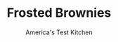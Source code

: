 ---
layout: ../../layouts/MarkdownPostLayout.astro
title: Frosted Brownies
author: America's Test Kitchen
pubDate: 2023-03-15
description: "As good as plain chocolate brownies are, we wanted brownies sturdy enough to be topped and flavored with a variety of options."
image_url: https://res.cloudinary.com/hksqkdlah/image/upload/ar_1:1,c_fill,dpr_2.0,f_auto,fl_lossy.progressive.strip_profile,g_faces:auto,q_auto:low,w_344/4113_sfs-brownie-frosted-cc-319136
tags: ["Desserts or Baked Goods","Chocolate","Brownies & Bars","Cook's Country TV"]
calories: 3292
protein: 2
carbohydrates: 23
fats: 
fiber: 1
ingredients: ["3 ounces, unsweetened chocolate, chopped","8 tablespoons, unsalted butter (1 stick) , cut into chunks","1 cup (7 ounces), sugar","1/2 teaspoon, baking powder","1/4 teaspoon, table salt","2 , large eggs","1 teaspoon, vanilla extract","2/3 cup (3⅓ ounces), all-purpose flour","4 ounces, semisweet or bittersweet chocolate, chopped","1 tablespoon, vegetable oil"]
serves: 16
time: ""
instructions: ["Adjust oven rack to middle position and heat oven to 350 degrees. Line 8-inch baking dish with foil and coat foil with cooking spray.","Melt chocolate and butter in small bowl in microwave or in heatproof bowl set over pan of simmering water, stirring occasionally to combine. Cool mixture for several minutes.","Whisk sugar, baking powder, salt, eggs, and vanilla together in medium bowl until combined, about 15 seconds. Whisk in chocolate mixture until smooth. Stir in flour until no streaks of flour remain. Scrape batter evenly into prepared pan.","Bake until toothpick inserted halfway between edge and center of pan comes out clean, 22 to 27 minutes. Cool brownies on wire rack for 1 hour.","For the frosting: Heat chocolate and oil in microwave or in bowl set over pan of simmering water, stirring occasionally until chocolate has melted and mixture is smooth. Cool until barely warm, about 5 minutes. Pour chocolate mixture over brownies and spread evenly with spatula. Continue cooling brownies until glaze sets, 1 to 2 hours.","Using foil, lift brownies from pan to cutting board. Slide foil out from under brownies and cut brownies into 2-inch squares. (Brownies can be stored in airtight container for several days.)"]
nutrition: ["87 mg Potassium","65 mg Phosphorus","24 mg Calcium","1 mg Iron","27 mg Magnesium","59 mg Sodium","12 g Fat","3 g Monounsaturated","38 mg Cholesterol","6 g Saturated","1 g Fiber","9 µg Folic acid","7 µg Folate (food)","16 g Sugars","1 µg Vitamin K","6 g Water","23 g Carbs","22 µg Folate equivalent (total)","2 g Protein","58 µg Vitamin A","205 kcal Energy","16 g Sugars, added","3292 calories"]
notes: "These brownies are moist and packed with chocolate flavor, but they wont crumble when you cut them. In fact, they hold up well enough to pack in a childs lunchbox or bring to a picnic or bake sale. Theyre pretty good at home, too, with a tall glass of milk. Semisweet chips are fine for this frosting. If youre anxious to firm up the frosting, pop the tray of frosted brownies into the refrigerator for 15 minutes."
---